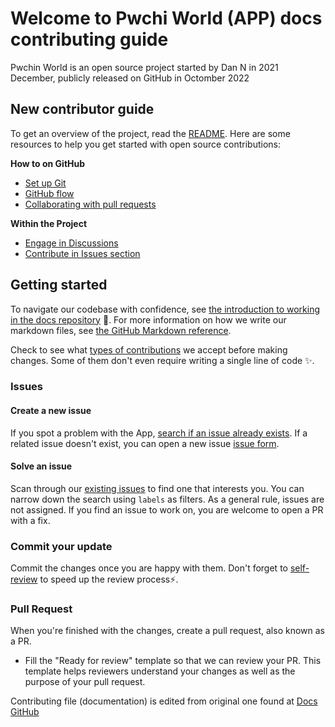 # Welcome to Pwchi World (APP) docs contributing guide 

Pwchin World is an open source project started by Dan N in 2021 December, publicly released on GitHub in Octomber 2022 

## New contributor guide

To get an overview of the project, read the [README](https://github.com/PwchiWorld/app/blob/main/README.md). Here are some resources to help you get started with open source contributions:


**How to on GitHub**
- [Set up Git](https://docs.github.com/en/get-started/quickstart/set-up-git)
- [GitHub flow](https://docs.github.com/en/get-started/quickstart/github-flow)
- [Collaborating with pull requests](https://docs.github.com/en/github/collaborating-with-pull-requests)

**Within the Project**
- [Engage in Discussions](https://github.com/PwchiWorld/app/discussions)
- [Contribute in Issues section](https://github.com/PwchiWorld/app/issues)




## Getting started

To navigate our codebase with confidence, see [the introduction to working in the docs repository](https://github.com/github/docs/blob/89aa42b8152d1647ee85431e0e358b10692b4055/contributing/working-in-docs-repository.md) :confetti_ball:. For more information on how we write our markdown files, see [the GitHub Markdown reference](https://github.com/github/docs/blob/89aa42b8152d1647ee85431e0e358b10692b4055/contributing/content-markup-reference.md).

Check to see what [types of contributions](/contributing/types-of-contributions.md) we accept before making changes. Some of them don't even require writing a single line of code :sparkles:.

### Issues

#### Create a new issue

If you spot a problem with the App, [search if an issue already exists](https://github.com/PwchiWorld/app/issues). If a related issue doesn't exist, you can open a new issue [issue form](https://github.com/PwchiWorld/app/issues/new). 

#### Solve an issue

Scan through our [existing issues](https://github.com/PwchiWorld/app/issues) to find one that interests you. You can narrow down the search using `labels` as filters. As a general rule, issues are not assigned. If you find an issue to work on, you are welcome to open a PR with a fix.


### Commit your update

Commit the changes once you are happy with them. Don't forget to [self-review](self-review.md) to speed up the review process:zap:.

### Pull Request

When you're finished with the changes, create a pull request, also known as a PR.
- Fill the "Ready for review" template so that we can review your PR. This template helps reviewers understand your changes as well as the purpose of your pull request. 


Contributing file (documentation) is edited from original one found at [Docs GitHub](https://github.com/github/docs/blob/89aa42b8152d1647ee85431e0e358b10692b4055/CONTRIBUTING.md)
